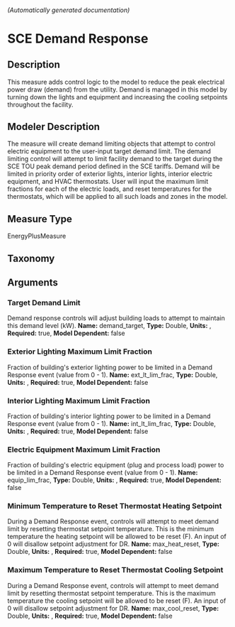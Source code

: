 

###### (Automatically generated documentation)

# SCE Demand Response

## Description
This measure adds control logic to the model to reduce the peak electrical power draw (demand) from the utility. Demand is managed in this model by turning down the lights and equipment and increasing the cooling setpoints throughout the facility.

## Modeler Description
The measure will create demand limiting objects that attempt to control electric equipment to the user-input target demand limit. The demand limiting control will attempt to limit facility demand to the target during the SCE TOU peak demand period defined in the SCE tariffs. Demand will be limited in priority order of exterior lights, interior lights, interior electric equipment, and HVAC thermostats. User will input the maximum limit fractions for each of the electric loads, and reset temperatures for the thermostats, which will be applied to all such loads and zones in the model.

## Measure Type
EnergyPlusMeasure

## Taxonomy


## Arguments


### Target Demand Limit
Demand response controls will adjust building loads to attempt to maintain this demand level (kW).
**Name:** demand_target,
**Type:** Double,
**Units:** ,
**Required:** true,
**Model Dependent:** false


### Exterior Lighting Maximum Limit Fraction
Fraction of building's exterior lighting power to be limited in a Demand Response event (value from 0 - 1).
**Name:** ext_lt_lim_frac,
**Type:** Double,
**Units:** ,
**Required:** true,
**Model Dependent:** false


### Interior Lighting Maximum Limit Fraction
Fraction of building's interior lighting power to be limited in a Demand Response event (value from 0 - 1).
**Name:** int_lt_lim_frac,
**Type:** Double,
**Units:** ,
**Required:** true,
**Model Dependent:** false


### Electric Equipment Maximum Limit Fraction
Fraction of building's electric equipment (plug and process load) power to be limited in a Demand Response event (value from 0 - 1).
**Name:** equip_lim_frac,
**Type:** Double,
**Units:** ,
**Required:** true,
**Model Dependent:** false


### Minimum Temperature to Reset Thermostat Heating Setpoint
During a Demand Response event, controls will attempt to meet demand limit by resetting thermostat setpoint temperature. This is the minimum temperature the heating setpoint will be allowed to be reset (F). An input of 0 will disallow setpoint adjustment for DR.
**Name:** max_heat_reset,
**Type:** Double,
**Units:** ,
**Required:** true,
**Model Dependent:** false


### Maximum Temperature to Reset Thermostat Cooling Setpoint
During a Demand Response event, controls will attempt to meet demand limit by resetting thermostat setpoint temperature. This is the maximum temperature the cooling setpoint will be allowed to be reset (F). An input of 0 will disallow setpoint adjustment for DR.
**Name:** max_cool_reset,
**Type:** Double,
**Units:** ,
**Required:** true,
**Model Dependent:** false






